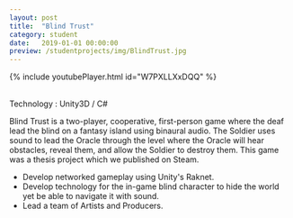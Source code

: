 ```yaml
---
layout: post
title:  "Blind Trust"
category: student
date:   2019-01-01 00:00:00
preview: /studentprojects/img/BlindTrust.jpg
---
```


{% include youtubePlayer.html id="W7PXLLXxDQQ" %}

<br/>
Technology : Unity3D / C#
<br/>

 Blind Trust is a two-player, cooperative, first-person game where the deaf lead the blind on a fantasy island using binaural audio. The Soldier uses sound to lead the Oracle through the level where the Oracle will hear obstacles, reveal them, and allow the Soldier to destroy them.
 This game was a thesis project which we published on Steam. 
 <ul>
 <li> Develop networked gameplay using Unity's Raknet. </li>
 <li> Develop technology for the in-game blind character to hide the world yet be able to navigate it with sound.</li>
 <li> Lead a team of Artists and Producers.</li>
 </ul>

